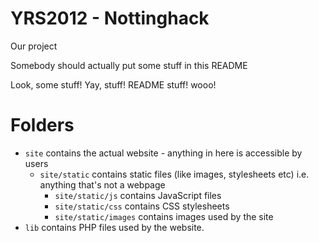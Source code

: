 YRS2012 - Nottinghack
=====================

Our project

Somebody should actually put some stuff in this README

Look, some stuff! Yay, stuff! README stuff! wooo!


# Folders #

* `site` contains the actual website - anything in here is accessible by users
    * `site/static` contains static files (like images, stylesheets etc) i.e. anything that's not a webpage
        * `site/static/js` contains JavaScript files
        * `site/static/css` contains CSS stylesheets
        * `site/static/images` contains images used by the site
* `lib` contains PHP files used by the website.
